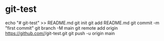 # git-test
echo "# git-test" >> README.md
git init
git add README.md
git commit -m "first commit"
git branch -M main
git remote add origin https://github.com/<MK-programs>/git-test.git
git push -u origin main

